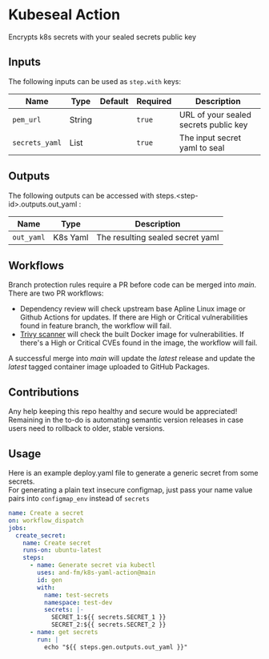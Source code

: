 # Kubeseal Action

Encrypts k8s secrets with your sealed secrets public key

## Inputs

The following inputs can be used as `step.with` keys:

| Name           | Type   | Default | Required | Description                           |
| -------------- | ------ | ------- | -------- | ------------------------------------- |
| `pem_url`      | String |         | `true`   | URL of your sealed secrets public key |
| `secrets_yaml` | List   |         | `true`   | The input secret yaml to seal         |

## Outputs

The following outputs can be accessed with steps.\<step-id\>.outputs.out_yaml :

| Name       | Type     | Description                      |
| ---------- | -------- | -------------------------------- |
| `out_yaml` | K8s Yaml | The resulting sealed secret yaml |

## Workflows

Branch protection rules require a PR before code can be merged into _main_. There are two PR workflows:

- Dependency review will check upstream base Apline Linux image or Github Actions for updates. If there are High or Critical vulnerabilities found in feature branch, the workflow will fail.
- [Trivy scanner](https://github.com/aquasecurity/trivy) will check the built Docker image for vulnerabilities. If there's a High or Critical CVEs found in the image, the workflow will fail.

A successful merge into _main_ will update the _latest_ release and update the _latest_ tagged container image uploaded to GitHub Packages.

## Contributions

Any help keeping this repo healthy and secure would be appreciated! \
Remaining in the to-do is automating semantic version releases in case users need to rollback to older, stable versions.

## Usage

Here is an example deploy.yaml file to generate a generic secret from some secrets.  
For generating a plain text insecure configmap, just pass your name value pairs into `configmap_env` instead of `secrets`

```yaml
name: Create a secret
on: workflow_dispatch
jobs:
  create_secret:
    name: Create secret
    runs-on: ubuntu-latest
    steps:
      - name: Generate secret via kubectl
        uses: and-fm/k8s-yaml-action@main
        id: gen
        with:
          name: test-secrets
          namespace: test-dev
          secrets: |-
            SECRET_1:${{ secrets.SECRET_1 }}
            SECRET_2:${{ secrets.SECRET_2 }}
      - name: get secrets
        run: |
          echo "${{ steps.gen.outputs.out_yaml }}"
```
